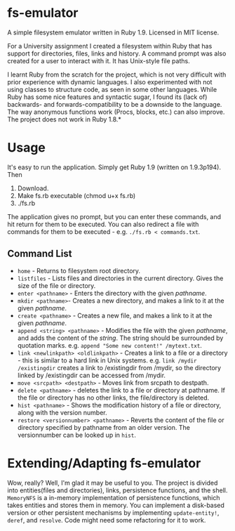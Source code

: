 fs-emulator
===========

A simple filesystem emulator written in Ruby 1.9. Licensed in MIT license.

For a University assignment I created a filesystem within Ruby that has support for directories, files, links and history. A command prompt was also created for a user to interact with it. It has Unix-style file paths.

I learnt Ruby from the scratch for the project, which is not very difficult with prior experience with dynamic languages. I also experimented with not using classes to structure code, as seen in some other languages. While Ruby has some nice features and syntactic sugar, I found its (lack of) backwards- and forwards-compatibility to be a downside to the language. The way anonymous functions work (Procs, blocks, etc.) can also improve. The project does not work in Ruby 1.8.*

Usage
==========
It's easy to run the application. Simply get Ruby 1.9 (written on 1.9.3p194). Then
1. Download.
2. Make fs.rb executable (chmod u+x fs.rb)
3. ./fs.rb

The application gives no prompt, but you can enter these commands, and hit return for them to be executed. You can also redirect a file with commands for them to be executed - e.g. `./fs.rb < commands.txt`.

Command List
------------
* `home` - Returns to filesystem root directory.
* `listfiles` - Lists files and directories in the current directory. Gives the size of the file or directory.
* `enter <pathname>` - Enters the directory with the given _pathname_.
* `mkdir <pathname>`- Creates a new directory, and makes a link to it at the given _pathname_.
* `create <pathname>` - Creates a new file, and makes a link to it at the given _pathname_.
* `append <string> <pathname>` - Modifies the file with the given _pathname_, and adds the content of the _string_. The string should be surrounded by quotation marks. e.g. `append "Some new content!" /mytext.txt`.
* `link <newlinkpath> <oldlinkpath>` - Creates a link to a file or a directory - this is similar to a hard link in Unix systems. e.g. `link /mydir /existingdir` creates a link to /existingdir from /mydir, so the directory linked by /existingdir can be accessed from /mydir.
* `move <srcpath> <destpath>` - Moves link from srcpath to destpath.
* `delete <pathname>` - deletes the link to a file or directory at pathname. If the file or directory has no other links, the file/directory is deleted.
* `hist <pathname>` - Shows the modification history of a file or directory, along with the version number.
* `restore <versionnumber> <pathname>` - Reverts the content of the file or directory specified by pathname from an older version. The versionnumber can be looked up in `hist`.

Extending/Adapting fs-emulator
===========
Wow, really? Well, I'm glad it may be useful to you. The project is divided into entities(files and directories), links, persistence functions, and the shell.
`MemoryNFS` is a in-memory implementation of persistence functions, which takes entities and stores them in memory. You can implement a disk-based version or other persistent mechanisms by implementing `update-entity!`, `deref`, and `resolve`. Code might need some refactoring for it to work.
